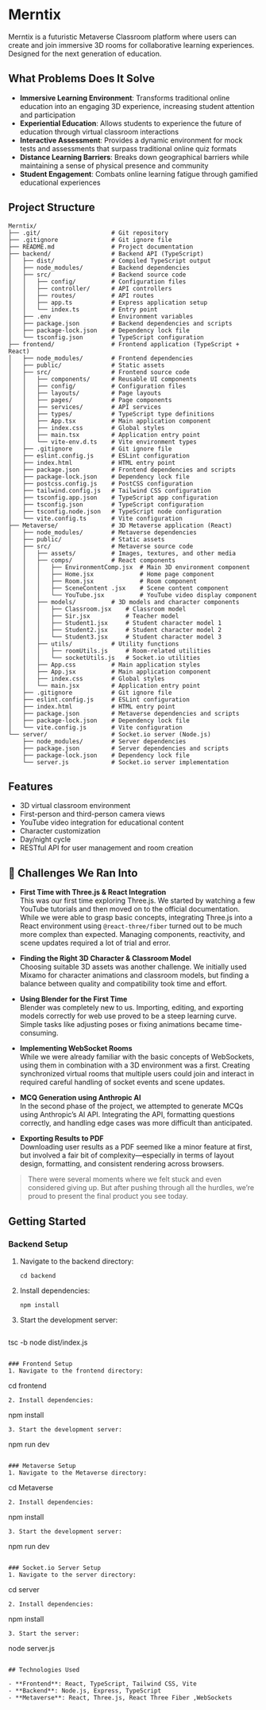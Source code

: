 # Merntix
Merntix is a futuristic Metaverse Classroom platform where users can create and join immersive 3D rooms for collaborative learning experiences. Designed for the next generation of education.

## What Problems Does It Solve

- **Immersive Learning Environment**: Transforms traditional online education into an engaging 3D experience, increasing student attention and participation
- **Experiential Education**: Allows students to experience the future of education through virtual classroom interactions
- **Interactive Assessment**: Provides a dynamic environment for mock tests and assessments that surpass traditional online quiz formats
- **Distance Learning Barriers**: Breaks down geographical barriers while maintaining a sense of physical presence and community
- **Student Engagement**: Combats online learning fatigue through gamified educational experiences

## Project Structure

```
Merntix/
├── .git/                    # Git repository
├── .gitignore               # Git ignore file
├── README.md                # Project documentation
├── backend/                 # Backend API (TypeScript)
│   ├── dist/                # Compiled TypeScript output
│   ├── node_modules/        # Backend dependencies
│   ├── src/                 # Backend source code
│   │   ├── config/          # Configuration files
│   │   ├── controller/      # API controllers
│   │   ├── routes/          # API routes
│   │   ├── app.ts           # Express application setup
│   │   └── index.ts         # Entry point
│   ├── .env                 # Environment variables
│   ├── package.json         # Backend dependencies and scripts
│   ├── package-lock.json    # Dependency lock file
│   └── tsconfig.json        # TypeScript configuration
├── frontend/                # Frontend application (TypeScript + React)
│   ├── node_modules/        # Frontend dependencies
│   ├── public/              # Static assets
│   ├── src/                 # Frontend source code
│   │   ├── components/      # Reusable UI components
│   │   ├── config/          # Configuration files
│   │   ├── layouts/         # Page layouts
│   │   ├── pages/           # Page components
│   │   ├── services/        # API services
│   │   ├── types/           # TypeScript type definitions
│   │   ├── App.tsx          # Main application component
│   │   ├── index.css        # Global styles
│   │   ├── main.tsx         # Application entry point
│   │   └── vite-env.d.ts    # Vite environment types
│   ├── .gitignore           # Git ignore file
│   ├── eslint.config.js     # ESLint configuration
│   ├── index.html           # HTML entry point
│   ├── package.json         # Frontend dependencies and scripts
│   ├── package-lock.json    # Dependency lock file
│   ├── postcss.config.js    # PostCSS configuration
│   ├── tailwind.config.js   # Tailwind CSS configuration
│   ├── tsconfig.app.json    # TypeScript app configuration
│   ├── tsconfig.json        # TypeScript configuration
│   ├── tsconfig.node.json   # TypeScript node configuration
│   └── vite.config.ts       # Vite configuration
├── Metaverse/               # 3D Metaverse application (React)
│   ├── node_modules/        # Metaverse dependencies
│   ├── public/              # Static assets
│   ├── src/                 # Metaverse source code
│   │   ├── assets/          # Images, textures, and other media
│   │   ├── comps/           # React components
│   │   │   ├── EnvironmentComp.jsx  # Main 3D environment component
│   │   │   ├── Home.jsx             # Home page component
│   │   │   ├── Room.jsx             # Room component
│   │   │   ├── SceneContent .jsx    # Scene content component
│   │   │   └── YouTube.jsx          # YouTube video display component
│   │   ├── models/          # 3D models and character components
│   │   │   ├── Classroom.jsx    # Classroom model
│   │   │   ├── Sir.jsx          # Teacher model
│   │   │   ├── Student1.jsx     # Student character model 1
│   │   │   ├── Student2.jsx     # Student character model 2
│   │   │   └── Student3.jsx     # Student character model 3
│   │   ├── utils/           # Utility functions
│   │   │   ├── roomUtils.js     # Room-related utilities
│   │   │   └── socketUtils.js   # Socket.io utilities
│   │   ├── App.css          # Main application styles
│   │   ├── App.jsx          # Main application component
│   │   ├── index.css        # Global styles
│   │   └── main.jsx         # Application entry point
│   ├── .gitignore           # Git ignore file
│   ├── eslint.config.js     # ESLint configuration
│   ├── index.html           # HTML entry point
│   ├── package.json         # Metaverse dependencies and scripts
│   ├── package-lock.json    # Dependency lock file
│   └── vite.config.js       # Vite configuration
└── server/                  # Socket.io server (Node.js)
    ├── node_modules/        # Server dependencies
    ├── package.json         # Server dependencies and scripts
    ├── package-lock.json    # Dependency lock file
    └── server.js            # Socket.io server implementation
```

## Features

- 3D virtual classroom environment
- First-person and third-person camera views
- YouTube video integration for educational content
- Character customization
- Day/night cycle
- RESTful API for user management and room creation


## 🚧 Challenges We Ran Into

- **First Time with Three.js & React Integration**  
  This was our first time exploring Three.js. We started by watching a few YouTube tutorials and then moved on to the official documentation. While we were able to grasp basic concepts, integrating Three.js into a React environment using `@react-three/fiber` turned out to be much more complex than expected. Managing components, reactivity, and scene updates required a lot of trial and error.

- **Finding the Right 3D Character & Classroom Model**  
  Choosing suitable 3D assets was another challenge. We initially used Mixamo for character animations and classroom models, but finding a balance between quality and compatibility took time and effort.

- **Using Blender for the First Time**  
  Blender was completely new to us. Importing, editing, and exporting models correctly for web use proved to be a steep learning curve. Simple tasks like adjusting poses or fixing animations became time-consuming.

- **Implementing WebSocket Rooms**  
  While we were already familiar with the basic concepts of WebSockets, using them in combination with a 3D environment was a first. Creating synchronized virtual rooms that multiple users could join and interact in required careful handling of socket events and scene updates.

- **MCQ Generation using Anthropic AI**  
  In the second phase of the project, we attempted to generate MCQs using Anthropic’s AI API. Integrating the API, formatting questions correctly, and handling edge cases was more difficult than anticipated.

- **Exporting Results to PDF**  
  Downloading user results as a PDF seemed like a minor feature at first, but involved a fair bit of complexity—especially in terms of layout design, formatting, and consistent rendering across browsers.

> There were several moments where we felt stuck and even considered giving up. But after pushing through all the hurdles, we’re proud to present the final product you see today.


## Getting Started

### Backend Setup
1. Navigate to the backend directory:
   ```
   cd backend
   ```
2. Install dependencies:
   ```
   npm install
   ```
3. Start the development server:
   ```
  tsc -b
  node dist/index.js
   ```

### Frontend Setup
1. Navigate to the frontend directory:
   ```
   cd frontend
   ```
2. Install dependencies:
   ```
   npm install
   ```
3. Start the development server:
   ```
   npm run dev
   ```

### Metaverse Setup
1. Navigate to the Metaverse directory:
   ```
   cd Metaverse
   ```
2. Install dependencies:
   ```
   npm install
   ```
3. Start the development server:
   ```
   npm run dev
   ```

### Socket.io Server Setup
1. Navigate to the server directory:
   ```
   cd server
   ```
2. Install dependencies:
   ```
   npm install
   ```
3. Start the server:
   ```
   node server.js
   ```

## Technologies Used

- **Frontend**: React, TypeScript, Tailwind CSS, Vite
- **Backend**: Node.js, Express, TypeScript
- **Metaverse**: React, Three.js, React Three Fiber ,WebSockets

